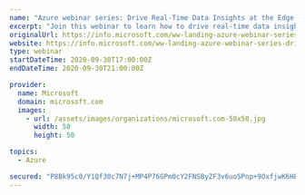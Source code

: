 ```yaml
---
name: "Azure webinar series: Drive Real-Time Data Insights at the Edge with Azure SQL Edge"
excerpt: "Join this webinar to learn how to drive real-time data insights at the edge with Azure SQL Edge and Intel technologies. Microsoft and Intel experts will discuss how to reduce your organization’s costs, drive innovation, and improve data security using Azure SQL Edge with built-in data streaming, time"
originalUrl: https://info.microsoft.com/ww-landing-azure-webinar-series-drive-real-time-data-insights-at-the-edge-with-azure-sql-edge.html?lcid=en-us
website: https://info.microsoft.com/ww-landing-azure-webinar-series-drive-real-time-data-insights-at-the-edge-with-azure-sql-edge.html?lcid=en-us
type: webinar
startDateTime: 2020-09-30T17:00:00Z
endDateTime: 2020-09-30T21:00:00Z

provider:
  name: Microsoft
  domain: microsoft.com
  images:
    - url: /assets/images/organizations/microsoft.com-50x50.jpg
      width: 50
      height: 50

topics:
  - Azure

secured: "P8Bk95c0/Y1Qf30c7N7j+MP4P76GPm0cY2FNSByZF3v6uoSPnp+9OxfjwK6HEtNpj0tyJUxNVnnfJwhJ4US5cvt5hOZ4hsWQwFLWzmb5hYNnwCQBhd3/dKBdjSg8S353C82FdPEUsirTNX21F7tRLdRUdwQSpakGM3ga9quhtcBKmkB8tdq8WQvCXnbIWJs5pFUvvZTQKOlAHLOjMwBNZ31hhezC95drWmYLfDfUUyUFOzHLGZp7BM25XtWjN6EvCchHf2KSTeFfckdceFyW7aXDx/NSUMQHfmlwbd05QJn20r7J8pk+h/ly7nKFpmsWoHjWFwIpHw/MVrEZy+QFXA==;NM7vqQNtskIXkpsPpitDAw=="
---
```


